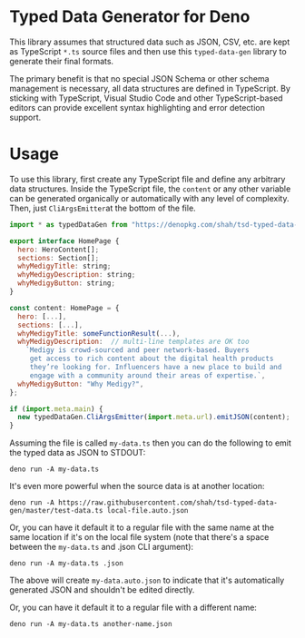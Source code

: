 # Typed Data Generator for Deno

This library assumes that structured data such as JSON, CSV, etc. are kept as
TypeScript `*.ts` source files and then use this `typed-data-gen` library to
generate their final formats. 

The primary benefit is that no special JSON Schema or other schema management
is necessary, all data structures are defined in TypeScript. By sticking with
TypeScript, Visual Studio Code and other TypeScript-based editors can provide
excellent syntax highlighting and error detection support.

# Usage

To use this library, first create any TypeScript file and define any arbitrary
data structures. Inside the TypeScript file, the `content` or any other 
variable can be generated organically or automatically with any level of 
complexity. Then, just `CliArgsEmitter`at the bottom of the file.

```javascript
import * as typedDataGen from "https://denopkg.com/shah/tsd-typed-data-gen/mod.ts";

export interface HomePage {
  hero: HeroContent[];
  sections: Section[];
  whyMedigyTitle: string;
  whyMedigyDescription: string;
  whyMedigyButton: string;
}

const content: HomePage = {
  hero: [...],
  sections: [...],
  whyMedigyTitle: someFunctionResult(...),
  whyMedigyDescription:  // multi-line templates are OK too
    `Medigy is crowd-sourced and peer network-based. Buyers 
     get access to rich content about the digital health products 
     they’re looking for. Influencers have a new place to build and
     engage with a community around their areas of expertise.`,
  whyMedigyButton: "Why Medigy?",
};

if (import.meta.main) {
  new typedDataGen.CliArgsEmitter(import.meta.url).emitJSON(content);
}
```

Assuming the file is called `my-data.ts` then you can do the following to emit
the typed data as JSON to STDOUT:

```
deno run -A my-data.ts 
```

It's even more powerful when the source data is at another location:

```
deno run -A https://raw.githubusercontent.com/shah/tsd-typed-data-gen/master/test-data.ts local-file.auto.json
```

Or, you can have it default it to a regular file with the same name at the same
location if it's on the local file system (note that there's a space between 
the `my-data.ts` and .json CLI argument):

```
deno run -A my-data.ts .json
```

The above will create `my-data.auto.json` to indicate that it's automatically
generated JSON and shouldn't be edited directly.


Or, you can have it default it to a regular file with a different name:

```
deno run -A my-data.ts another-name.json
```